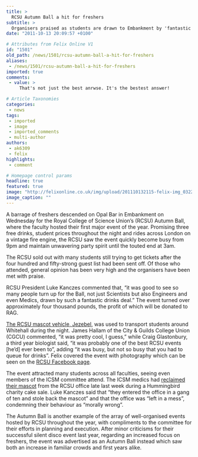```yaml
---
title: >
  RCSU Autumn Ball a hit for freshers
subtitle: >
  Organisers praised as students are drawn to Embankment by 'fantastic' drinks deal
date: "2011-10-13 20:09:57 +0100"

# Attributes from Felix Online V1
id: "1501"
old_path: /news/1501/rcsu-autumn-ball-a-hit-for-freshers
aliases:
 - /news/1501/rcsu-autumn-ball-a-hit-for-freshers
imported: true
comments:
 - value: >
     That's not just the best anrwse. It's the bestest answer!

# Article Taxonomies
categories:
 - news
tags:
 - imported
 - image
 - imported_comments
 - multi-author
authors:
 - ak6309
 - felix
highlights:
 - comment

# Homepage control params
headline: true
featured: true
image: "http://felixonline.co.uk/img/upload/201110132115-felix-img_0322.jpg"
image_caption: ""
---
```


A barrage of freshers descended on Opal Bar in Embankment on Wednesday for the Royal College of Science Union’s (RCSU) Autumn Ball, where the faculty hosted their first major event of the year. Promising three free drinks, student prices throughout the night and rides across London on a vintage fire engine, the RCSU saw the event quickly become busy from 9pm and maintain unwavering party spirit until the touted end at 3am.

The RCSU sold out with many students still trying to get tickets after the four hundred and fifty-strong guest list had been sent off. Of those who attended, general opinion has been very high and the organisers have been met with praise.

RCSU President Luke Kanczes commented that, “it was good to see so many people turn up for the Ball, not just Scientists but also Engineers and even Medics, drawn by such a fantastic drinks deal.” The event turned over approximately four thousand pounds, the profit of which will be donated to RAG.

[The RCSU mascot vehicle, Jezebel](http://union.ic.ac.uk/rcc/rcsmotor/), was used to transport students around Whitehall during the night. James Hallam of the City & Guilds College Union (CGCU) commented, “it was pretty cool, I guess,” while Craig Glastonbury, a third year biologist said, “it was probably one of the best RCSU events [he’d] ever been to”, adding “it was busy, but not so busy that you had to queue for drinks”. Felix covered the event with photography which can be seen on the [RCSU Facebook page](http://www.facebook.com/RCSUnion).

The event attracted many students across all faculties, seeing even members of the ICSM committee attend. The ICSM medics had [reclaimed their mascot](http://felixonline.co.uk/news/1468/stolen-medic-mascot-scandal/) from the RCSU office late last week during a Hummingbird charity cake sale. Luke Kanczes said that “they entered the office in a gang of ten and stole back the mascot” and that the office was “left in a mess”, condemning their behaviour as “morally wrong”.

The Autumn Ball is another example of the array of well-organised events hosted by RCSU throughout the year, with compliments to the committee for their efforts in planning and execution. After minor criticisms for their successful silent disco event last year, regarding an increased focus on freshers, the event was advertised as an Autumn Ball instead which saw both an increase in familiar crowds and first years alike.
